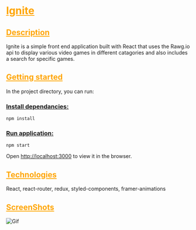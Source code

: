 # <u style="color: orange">Ignite</u>

## <u style="color: orange">Description</u>

Ignite is a simple front end application built with React that uses the Rawg.io api to display various video games in different catagories and also includes a search for specific games.

## <u style="color: orange">Getting started</u>

In the project directory, you can run:

### <u>Install dependancies:</u>

`npm install`

### <u>Run application:</u>

`npm start`

Open [http://localhost:3000](http://localhost:3000) to view it in the browser.

## <u style="color: orange">Technologies</u>

React, react-router, redux, styled-components, framer-animations

## <u style="color: orange">ScreenShots</u>

![Gif](https://github.com/brianeshores/Ignite/blob/master/screenshots/Ignitehigh.gif)
